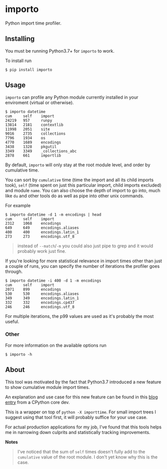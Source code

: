 importo
=======

Python import time profiler.


Installing
----------

You must be running Python3.7+ for `importo` to work.

To install run

```
$ pip install importo
```

Usage
-----

`importo` can profile any Python module currently installed in your enviroment (virtual or otherwise).


```
$ importo datetime
cum	    self    import
24219   957     runpy
13814   2181    contextlib
11998   2051    site
9016    2735    collections
7796    1934    os
4770    1689    encodings
3438    1328    pkgutil
3349    3349    _collections_abc
2878    661     importlib
```

By default, `importo` will only stay at the root module level, and order by cumulative time.

You can sort by `cumulative` time (time the import and all its child imports took),
`self` (time spent on just this particular import, child imports excluded) and module `name`.
You can also choose the depth of import to go into, much like `du` and other tools do as well as
pipe into other unix commands.

For example
```
$ importo datetime -d 1 -m encodings | head
cum	    self    import
2312    1068    encodings
649     649     encodings.aliases
400     400     encodings.latin_1
273     273     encodings.utf_8
```
> instead of `--match`/`-m` you could also just pipe to grep and it would probably work just fine.

If you're looking for more statistical relevance in import times other than just a couple of runs,
you can specify the number of iterations the profiler goes through.

```
$ importo datetime -i 400 -d 1 -m encodings
cum	    self    import
2071    899     encodings
530     530     encodings.aliases
349     349     encodings.latin_1
332     332     encodings.cp437
246     246     encodings.utf_8
```

For multiple iterations, the p99 values are used as it's probably the most useful.


### Other

For more information on the available options run

```
$ importo -h
```

About
-----
This tool was motivated by the fact that Python3.7 introduced a new feature to show cumulative module import times.

An explanation and use case for this new feature can be found in this [blog entry](https://dev.to/methane/how-to-speed-up-python-application-startup-time-nkf) from a CPython core dev.

This is a wrapper on top of `python -X importtime`.
For small import trees I suggest using that tool first, it will probably suffice for your use case.

For actual production applications for my job, I've found that this tools helps me in narrowing down culprits and statistically tracking improvements.


**Notes**
> I've noticed that the sum of `self` times doesn't fully add to the `cumulative` value of the root module. I don't yet know why this is the case.
